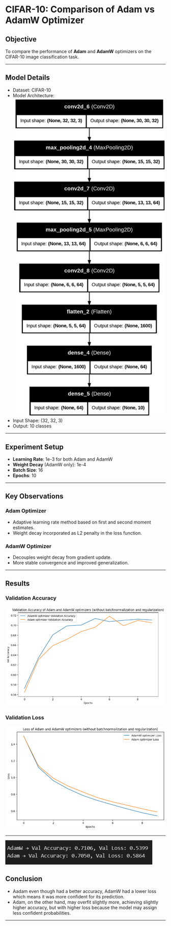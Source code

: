 # CIFAR-10: Comparison of Adam vs AdamW Optimizer

## Objective
To compare the performance of **Adam** and **AdamW** optimizers on the CIFAR-10 image classification task.

---

## Model Details
- Dataset: CIFAR-10
- Model Architecture: 
![alt text](model_architecture.png)
- Input Shape: (32, 32, 3)
- Output: 10 classes

---

## Experiment Setup
- **Learning Rate**: 1e-3 for both Adam and AdamW
- **Weight Decay** (AdamW only): 1e-4
- **Batch Size**: 16
- **Epochs**: 10

---

## Key Observations

### Adam Optimizer
- Adaptive learning rate method based on first and second moment estimates.
- Weight decay incorporated as L2 penalty in the loss function.

### AdamW Optimizer
- Decouples weight decay from gradient update.
- More stable convergence and improved generalization.

---

## Results

### Validation Accuracy

![alt text](image.png)

### Validation Loss

![alt text](image-1.png)

---
![alt text](image-2.png)
## Conclusion
- Aadam even though had a better accuracy, AdamW had a lower loss which means it was more confident for its prediction.
- Adam, on the other hand, may overfit slightly more, achieving slightly higher accuracy, but with higher loss because the model may assign less confident probabilities.
---

